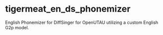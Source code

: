 # tigermeat_en_ds_phonemizer
English Phonemizer for DiffSinger for OpenUTAU utilizing a custom English G2p model.

